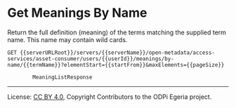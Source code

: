 <!-- SPDX-License-Identifier: CC-BY-4.0 -->
<!-- Copyright Contributors to the ODPi Egeria project. -->

# Get Meanings By Name

Return the full definition (meaning) of the terms matching the supplied term name.
This name may contain wild cards.

```
GET {{serverURLRoot}}/servers/{{serverName}}/open-metadata/access-services/asset-consumer/users/{{userId}}/meanings/by-name/{{termName}}?elementStart={{startFrom}}&maxElements={{pageSize}}

        MeaningListResponse

```

----
License: [CC BY 4.0](https://creativecommons.org/licenses/by/4.0/),
Copyright Contributors to the ODPi Egeria project.